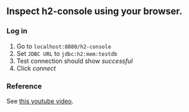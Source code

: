 ## Inspect h2-console using your browser.
### Log in
1. Go to ```localhost:8080/h2-console```
2. Set ```JDBC URL``` to ```jdbc:h2:mem:testdb```
3. Test connection should show _successful_
4. Click _connect_

### Reference
See [this youtube video](https://www.youtube.com/watch?v=tSJW5NKPhcM).
